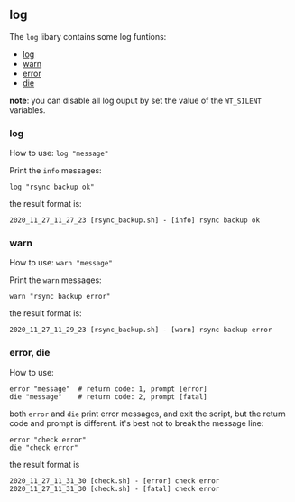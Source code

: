 ## log

The `log` libary contains some log funtions:

* [log](#log)
* [warn](#warn)
* [error](#error)
* [die](#die)

**note**: you can disable all log ouput by set the value of the `WT_SILENT` variables.

### log

How to use: `log "message"`

Print the `info` messages:
```
log "rsync backup ok"
```
the result format is:
```
2020_11_27_11_27_23 [rsync_backup.sh] - [info] rsync backup ok
```

### warn

How to use: `warn "message"`

Print the `warn` messages:
```
warn "rsync backup error"
```
the result format is:
```
2020_11_27_11_29_23 [rsync_backup.sh] - [warn] rsync backup error
```

### error, die

How to use:
```
error "message"  # return code: 1, prompt [error]
die "message"    # return code: 2, prompt [fatal]
```

both `error` and `die` print error messages, and exit the script, but the return code and prompt is different. it's best not to break the message line:
```
error "check error"
die "check error"
```

the result format is
```
2020_11_27_11_31_30 [check.sh] - [error] check error
2020_11_27_11_31_30 [check.sh] - [fatal] check error
```

